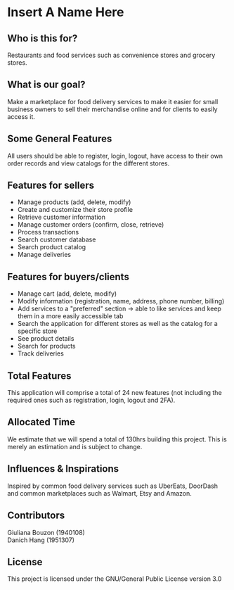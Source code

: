 # Insert A Name Here 

## Who is this for?

Restaurants and food services such as convenience stores and grocery stores.

## What is our goal?

Make a marketplace for food delivery services to make it easier for small business owners to sell their merchandise online and for clients to easily access it.

## Some General Features

All users should be able to register, login, logout, have access to their own order records and view catalogs for the different stores.

## Features for sellers

- Manage products (add, delete, modify)
- Create and customize their store profile
- Retrieve customer information
- Manage customer orders (confirm, close, retrieve)
- Process transactions
- Search customer database
- Search product catalog
- Manage deliveries

## Features for buyers/clients

- Manage cart (add, delete, modify)
- Modify information (registration, name, address, phone number, billing)
- Add services to a "preferred" section -> able to like services and keep them in a more easily accessible tab
- Search the application for different stores as well as the catalog for a specific store
- See product details
- Search for products 
- Track deliveries

## Total Features

This application will comprise a total of 24 new features (not including the required ones such as registration, login, logout and 2FA).

## Allocated Time

We estimate that we will spend a total of 130hrs building this project. This is merely an estimation and is subject to change.

## Influences & Inspirations

Inspired by common food delivery services such as UberEats, DoorDash and common marketplaces such as Walmart, Etsy and Amazon.

## Contributors

Giuliana Bouzon (1940108) <br>
Danich Hang (1951307)

## License

This project is licensed under the GNU/General Public License version 3.0 
